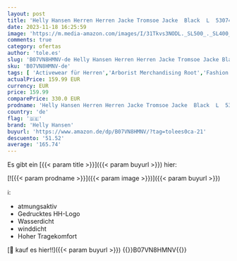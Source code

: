 ```yaml
---
layout: post
title: 'Helly Hansen Herren Herren Jacke Tromsoe Jacke  Black  L  53074'
date: 2023-11-18 16:25:59
image: 'https://m.media-amazon.com/images/I/31Tkvs3NODL._SL500_._SL400_.jpg'
comments: true
category: ofertas
author: 'tole.es'
slug: 'B07VN8HMNV-de Helly Hansen Herren Herren Jacke Tromsoe Jacke Black L 53074'
sku: 'B07VN8HMNV-de'
tags: [ 'Activewear für Herren','Arborist Merchandising Root','Fashion','Helly Hansen_SS23','Herren-Jacken','Herrenbekleidung','Herrenmode','Jacken, Mäntel & Westen für Herren','Self Service','Special Features Stores','Sport & Freizeit','Sportjacken für Herren','Sports-Promotions','ef3a019d-6628-41d5-b303-291126686917_0','ef3a019d-6628-41d5-b303-291126686917_5601','ef3a019d-6628-41d5-b303-291126686917_7401','helly hansen','🇩🇪', ]
actualPrice: 159.99 EUR
currency: EUR
price: 159.99
comparePrice: 330.0 EUR
prodname: 'Helly Hansen Herren Herren Jacke Tromsoe Jacke  Black  L  53074'
country: 'de'
flag: '🇩🇪'
brand: 'Helly Hansen'
buyurl: 'https://www.amazon.de/dp/B07VN8HMNV/?tag=tolees0ca-21'
descuento: '51.52'
average: '165.74'
---
```


Es gibt ein [{{< param title >}}]({{< param buyurl >}}) hier:

[![{{< param prodname >}}]({{< param image >}})]({{< param buyurl >}})

ℹ️:

- atmungsaktiv
- Gedrucktes HH-Logo
- Wasserdicht
- winddicht
- Hoher Tragekomfort

[🛒 kauf es hier!!]({{< param buyurl >}})
{{<world>}}B07VN8HMNV{{</world>}}
